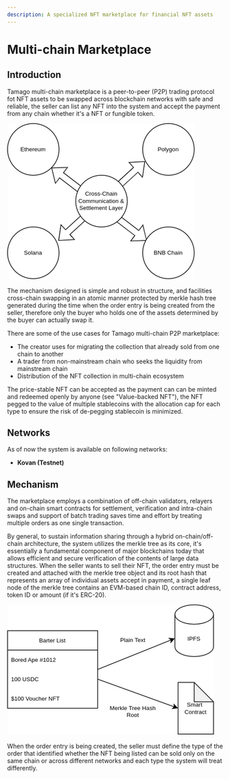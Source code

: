 ```yaml
---
description: A specialized NFT marketplace for financial NFT assets
---
```


# Multi-chain Marketplace

## Introduction

Tamago multi-chain marketplace is a peer-to-peer (P2P) trading protocol fot NFT assets to be swapped across blockchain networks with safe and reliable, the seller can list any NFT into the system and accept the payment from any chain whether it's a NFT or fungible token.&#x20;



![High-level overview of multi-chain marketplace](<.gitbook/assets/Untitled Diagram.drawio (15).png>)

The mechanism designed is simple and robust in structure, and facilities cross-chain swapping in an atomic manner protected by merkle hash tree generated during the time when the order entry is being created from the seller, therefore only the buyer who holds one of the assets determined by the buyer can actually swap it.

There are some of the use cases for Tamago multi-chain P2P marketplace:

* The creator uses for migrating the collection that already sold from one chain to another
* A trader from non-mainstream chain who seeks the liquidity from mainstream chain
* Distribution of the NFT collection in multi-chain ecosystem

The price-stable NFT can be accepted as the payment can can be minted and redeemed openly by anyone (see "Value-backed NFT"), the NFT pegged to the value of multiple stablecoins with the allocation cap for each type to ensure the risk of de-pegging stablecoin is minimized.

## Networks

As of now the system is available on following networks:

* **Kovan (Testnet)**

## Mechanism

The marketplace employs a combination of off-chain validators, relayers and on-chain smart contracts for settlement, verification and intra-chain swaps and support of batch trading saves time and effort by treating multiple orders as one single transaction.&#x20;

By general, to sustain information sharing through a hybrid on-chain/off-chain architecture, the system utilizes the merkle tree as its core, it's essentially a fundamental component of major blockchains today that allows efficient and secure verification of the contents of large data structures. When the seller wants to sell their NFT, the order entry must be created and attached with the merkle tree object and its root hash that represents an array of individual assets accept in payment, a single leaf node of the merkle tree contains an EVM-based chain ID, contract address, token ID or amount (if it's ERC-20).

![Each order contains a barter list, the plain list will be uploaded to IPFS for potential buyers to view and the hash will be attached to the smart contract ](<.gitbook/assets/Untitled Diagram.drawio (12) (1).png>)

When the order entry is being created, the seller must define the type of the order that identified whether the NFT being listed can be sold only on the same chain or across different networks and each type the system will treat differently.















